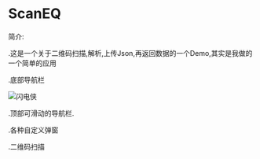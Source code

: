 # ScanEQ
简介:

.这是一个关于二维码扫描,解析,上传Json,再返回数据的一个Demo,其实是我做的一个简单的应用



.底部导航栏


![闪电侠](https://github.com/FlashQin/Imgs/master/timg.png)

.顶部可滑动的导航栏.


.各种自定义弹窗


.二维码扫描
